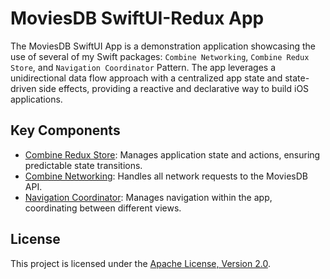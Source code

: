 # MoviesDB SwiftUI-Redux App

The MoviesDB SwiftUI App is a demonstration application showcasing the use of several of my Swift packages: `Combine Networking`, `Combine Redux Store`, and `Navigation Coordinator` Pattern. The app leverages a unidirectional data flow approach with a centralized app state and state-driven side effects, providing a reactive and declarative way to build iOS applications.

## Key Components

- [Combine Redux Store](https://github.com/silkodenis/combine-redux-store): Manages application state and actions, ensuring predictable state transitions.
- [Combine Networking](https://github.com/silkodenis/swift-combine-networking): Handles all network requests to the MoviesDB API.
- [Navigation Coordinator](https://github.com/silkodenis/swiftui-navigation-coordinator): Manages navigation within the app, coordinating between different views.

## License

This project is licensed under the [Apache License, Version 2.0](LICENSE).
